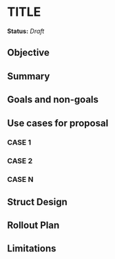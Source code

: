 # TITLE

**Status:** *Draft*

## Objective

[comment]: # (Describe the objective for this proposal)

## Summary

[comment]: # (Summarize the design for the proposal)

## Goals and non-goals

[comment]: # (Describe the objective for this proposal)

## Use cases for proposal

### CASE 1

[comment]: # (Describe case #1)

### CASE 2

[comment]: # (Describe case #2)

### CASE N

[comment]: # (Describe case #N)

## Struct Design

[comment]: # (Describe the go struct that will be introduced for this change, if applicable)

## Rollout Plan

[comment]: # (Describe how the change will be rolled out in the operator repo and for users)

## Limitations

[comment]: # (Describe the limitations and design decisions made here)
